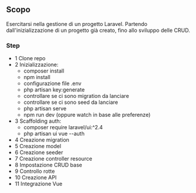 ## Scopo
Esercitarsi nella gestione di un progetto Laravel. Partendo dall'inizializzazione di un progetto già creato, fino allo sviluppo delle CRUD.

### Step
- 1 Clone repo
- 2 Inizializzazione:
    - composer install
    - npm install
    - configurazione file .env
    - php artisan key:generate
    - controllare se ci sono migration da lanciare
    - controllare se ci sono seed da lanciare
    - php artisan serve
    - npm run dev (oppure watch in base alle preferenze)
- 3 Scaffolding auth:
    - composer require laravel/ui:^2.4
    - php artisan ui vue --auth
- 4 Creazione migration
- 5 Creazione model
- 6 Creazione seeder
- 7 Creazione controller resource
- 8 Impostazione CRUD base
- 9 Controllo rotte
- 10 Creazione API
- 11 Integrazione Vue
